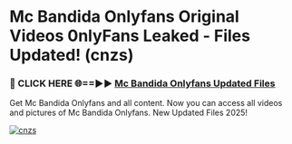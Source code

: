 # Mc Bandida Onlyfans Original Videos 0nlyFans Leaked - Files Updated! (cnzs)

<h3>🔴 CLICK HERE 🌐==►► <a href="https://tinyurl.com/ehrbuxhb" rel="nofollow">Mc Bandida Onlyfans Updated Files</a></h3>

Get Mc Bandida Onlyfans and all content. Now you can access all videos and pictures of Mc Bandida Onlyfans. New Updated Files 2025!

[![cnzs](https://i.imgur.com/lVYEuWS.gif)](https://tinyurl.com/ehrbuxhb)
